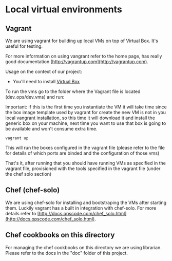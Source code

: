 # Local virtual environments

## Vagrant

We are using vagrant for building up local VMs on top of Virtual Box. It's useful
for testing.

For more information on using vangrant refer to the home page, has really good
documentation [http://vagrantup.com](http://vagrantup.com).

Usage on the context of our project:

- You'll need to install [Virtual Box](https://www.virtualbox.org/)

To run the vms go to the folder where the Vagrant file is located
(dev_ops/dev_vms) and run:

Important: If this is the first time you instantiate the VM it will take time since
the box image template used by vagrant for create the new VM is not in you local
vangrant installation, so this time it will download it and install the generic
box on your machine, next time you want to use that box is going to be available
and won't consume extra time.

````vagrant up````

This will run the boxes configured in the vagrant file (please refer to the file for
details of which ports are binded and the configuration of those vms)


That's it, after running that you should have running VMs as specified in the
vagrant file, provisioned with the tools specified in the vagrant file
(under the chef solo section)

## Chef (chef-solo)

We are using chef-solo for installing and bootstraping the VMs after starting them.
Luckily vagrant has a built in integration with chef-solo.
For more details refer to
[http://docs.opscode.com/chef_solo.html](http://docs.opscode.com/chef_solo.html).

## Chef cookbooks on this directory

For managing the chef cookbooks on this directory we are using librarian.
Please refer to the docs in the "doc" folder of this project.